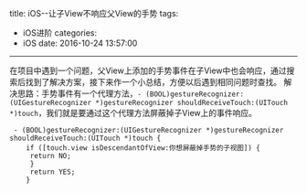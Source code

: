 title: iOS--让子View不响应父View的手势
tags:
  - iOS进阶
categories:
  - iOS
date: 2016-10-24 13:57:00
---

在项目中遇到一个问题，父View上添加的手势事件在子View中也会响应，通过搜索后找到了解决方案，接下来作一个小总结，方便以后遇到相同问题时查找。
解决思路：手势事件有一个代理方法，`- (BOOL)gestureRecognizer:(UIGestureRecognizer *)gestureRecognizer shouldReceiveTouch:(UITouch *)touch`，我们就是要通过这个代理方法屏蔽掉子View上的事件响应。

```
 - (BOOL)gestureRecognizer:(UIGestureRecognizer *)gestureRecognizer shouldReceiveTouch:(UITouch *)touch {
    if ([touch.view isDescendantOfView:你想屏蔽掉手势的子视图]) {
     return NO;
     }
     return YES;
    } 
```

